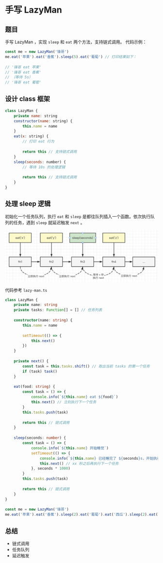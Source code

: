 # 手写 LazyMan

## 题目

手写 LazyMan ，实现 `sleep` 和 `eat` 两个方法，支持链式调用。
代码示例：

```js
const me = new LazyMan('锋哥')
me.eat('苹果').eat('香蕉').sleep(5).eat('葡萄') // 打印结果如下：

// '锋哥 eat 苹果'
// '锋哥 eat 香蕉'
// （等待 5s）
// '锋哥 eat 葡萄'
```

## 设计 class 框架

```js
class LazyMan {
    private name: string
    constructor(name: string) {
        this.name = name
    }
    eat(x: string) {
        // 打印 eat 行为

        return this // 支持链式调用
    }
    sleep(seconds: number) {
        // 等待 10s 的处理逻辑

        return this // 支持链式调用
    }
}
```

## 处理 sleep 逻辑

初始化一个任务队列，执行 `eat` 和 `sleep` 是都往队列插入一个函数。依次执行队列的任务，遇到 `sleep` 就延迟触发 `next` 。

![sleep](./img/sleep.png)

代码参考 `lazy-man.ts`

```ts
class LazyMan {
    private name: string
    private tasks: Function[] = [] // 任务列表

    constructor(name: string) {
        this.name = name

        setTimeout(() => {
            this.next()
        })
    }

    private next() {
        const task = this.tasks.shift() // 取出当前 tasks 的第一个任务
        if (task) task()
    }

    eat(food: string) {
        const task = () => {
            console.info(`${this.name} eat ${food}`)
            this.next() // 立刻执行下一个任务
        }
        this.tasks.push(task)

        return this // 链式调用
    }

    sleep(seconds: number) {
        const task = () => {
            console.info(`${this.name} 开始睡觉`)
            setTimeout(() => {
                console.info(`${this.name} 已经睡完了 ${seconds}s，开始执行下一个任务`)
                this.next() // xx 秒之后再执行下一个任务
            }, seconds * 1000)
        }
        this.tasks.push(task)

        return this // 链式调用
    }
}

const me = new LazyMan('锋哥')
me.eat('苹果').eat('香蕉').sleep(2).eat('葡萄').eat('西瓜').sleep(2).eat('橘子')
```

## 总结

- 链式调用
- 任务队列
- 延迟触发
